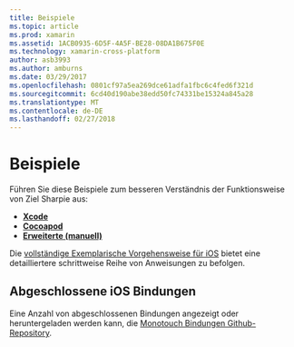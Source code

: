 ```yaml
---
title: Beispiele
ms.topic: article
ms.prod: xamarin
ms.assetid: 1ACB0935-6D5F-4A5F-BE28-08DA1B675F0E
ms.technology: xamarin-cross-platform
author: asb3993
ms.author: amburns
ms.date: 03/29/2017
ms.openlocfilehash: 0801cf97a5ea269dce61adfa1fbc6c4fed6f321d
ms.sourcegitcommit: 6cd40d190abe38edd50fc74331be15324a845a28
ms.translationtype: MT
ms.contentlocale: de-DE
ms.lasthandoff: 02/27/2018
---
```

# <a name="examples"></a>Beispiele

Führen Sie diese Beispiele zum besseren Verständnis der Funktionsweise von Ziel Sharpie aus:

- [**Xcode**](xcode.md)
- [**Cocoapod**](cocoapod.md)
- [**Erweiterte (manuell)**](advanced.md)

Die [vollständige Exemplarische Vorgehensweise für iOS](~/ios/platform/binding-objective-c/walkthrough.md) bietet eine detailliertere schrittweise Reihe von Anweisungen zu befolgen.

## <a name="completed-ios-bindings"></a>Abgeschlossene iOS Bindungen

Eine Anzahl von abgeschlossenen Bindungen angezeigt oder heruntergeladen werden kann, die [Monotouch Bindungen Github-Repository](https://github.com/mono/monotouch-bindings/).

